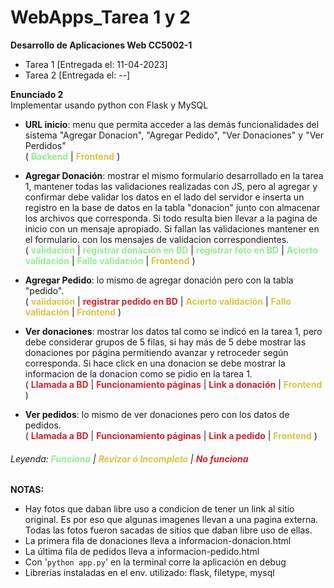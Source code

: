 # WebApps_Tarea 1 y 2
**Desarrollo de Aplicaciones Web CC5002-1**  
+ Tarea 1 [Entregada el: 11-04-2023]  
+ Tarea 2 [Entregada el: --]  

**Enunciado 2**  
Implementar usando python con Flask y MySQL  

+ **URL inicio**: menu que permita acceder a las demás funcionalidades del sistema "Agregar Donacion", "Agregar Pedido", "Ver Donaciones" y "Ver Perdidos"  
(
    <span style="color:lightgreen"> **Backend** </span>
    | <span style="color:#d9c43f"> **Frontend** </span>
)  
+ **Agregar Donación**: mostrar el mismo formulario desarrollado en la tarea 1, mantener todas las validaciones realizadas con JS, pero al agregar y confirmar debe validar los datos en el lado del servidor e inserta un registro en la base de datos en la tabla "donacion" junto con almacenar los archivos que corresponda. Si todo resulta bien llevar a la pagina de inicio con un mensaje apropiado. Si fallan las validaciones mantener en el formulario. con los mensajes de validacion correspondientes.  
(
    <span style="color:lightgreen"> **validación** </span> 
    | <span style="color:lightgreen"> **registrar donación en BD** </span>
    | <span style="color:lightgreen"> **registrar foto en BD** </span>
    | <span style="color:lightgreen"> **Acierto validación** </span>
    | <span style="color:lightgreen"> **Fallo validación** </span>
    | <span style="color:#d9c43f"> **Frontend** </span>
)  

+ **Agregar Pedido**: lo mismo de agregar donación pero con la tabla "pedido".  
(
    <span style="color:#d9c43f"> **validación** </span> 
    | <span style="color:#cf2533"> **registrar pedido en BD** </span>
    | <span style="color:#d9c43f"> **Acierto validación** </span>
    | <span style="color:#d9c43f"> **Fallo validación** </span>
    | <span style="color:#d9c43f"> **Frontend** </span>
)  
+ **Ver donaciones**: mostrar los datos tal como se indicó en la tarea 1, pero debe considerar grupos de 5 filas, si hay más de 5 debe mostrar las donaciones por página permitiendo avanzar y retroceder según corresponda. Si hace click en una donacion se debe mostrar la informacion de la donacion como se pidio en la tarea 1.  
(
    <span style="color:#cf2533"> **Llamada a BD** </span>
    | <span style="color:#cf2533"> **Funcionamiento páginas** </span>
    | <span style="color:#cf2533"> **Link a donación** </span>
    | <span style="color:#d9c43f"> **Frontend** </span>
)  
+ **Ver pedidos**: lo mismo de ver donaciones pero con los datos de pedidos.  
(
    <span style="color:#cf2533"> **Llamada a BD** </span>
    | <span style="color:#cf2533"> **Funcionamiento páginas** </span>
    | <span style="color:#cf2533"> **Link a pedido** </span>
    | <span style="color:#d9c43f"> **Frontend** </span>
)

###### Leyenda:  <span style="color:lightgreen"> **Funciona** </span> | <span style="color:#d9c43f"> **Revizar ó Incompleto** </span> | <span style="color:#cf2533"> **No funciona** </span>  



**NOTAS:**  
+ Hay fotos que daban libre uso a condicion de tener un link al sitio original. Es por eso que algunas imagenes llevan a una pagina externa. Todas las fotos fueron sacadas de sitios que daban libre uso de ellas.  
+ La primera fila de donaciones lleva a informacion-donacion.html  
+ La última fila de pedidos lleva a informacion-pedido.html  
+ Con '`python app.py`' en la terminal corre la aplicación en debug
+ Librerías instaladas en el env. utilizado: flask, filetype, mysql

[comment]: # (
    PALETA DE COLORES: 
    verde: lightgreen , 
    amarillo: #d9c43f , 
    rojo:     #cf2533 
    )